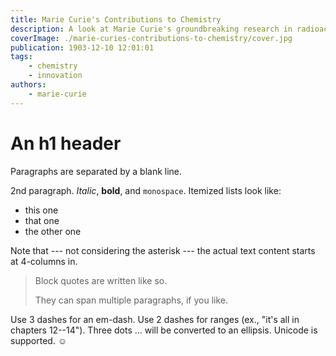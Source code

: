 ```yaml
---
title: Marie Curie's Contributions to Chemistry
description: A look at Marie Curie's groundbreaking research in radioactivity and its impact.
coverImage: ./marie-curies-contributions-to-chemistry/cover.jpg
publication: 1903-12-10 12:01:01
tags: 
    - chemistry
    - innovation
authors: 
    - marie-curie
---
```




# An h1 header

Paragraphs are separated by a blank line.

2nd paragraph. *Italic*, **bold**, and `monospace`. Itemized lists
look like:

  * this one
  * that one
  * the other one

Note that --- not considering the asterisk --- the actual text
content starts at 4-columns in.

> Block quotes are
> written like so.
>
> They can span multiple paragraphs,
> if you like.

Use 3 dashes for an em-dash. Use 2 dashes for ranges (ex., "it's all
in chapters 12--14"). Three dots ... will be converted to an ellipsis.
Unicode is supported. ☺
